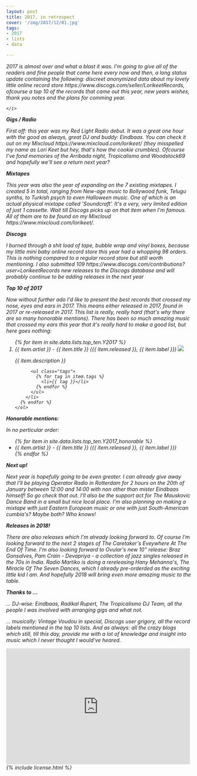 ```yaml
---
layout: post
title: 2017, in retrospect
cover: '/img/2017/12/01.jpg'
tags:
- 2017
- lists
- data

---
```


<div class='pg post'>
  <p>
    <i>
      2017 is almost over and what a blast it was. I'm going to give
      all of the readers and fine people that come here every now and
      then, a long status update containing the following:
      discreet anonymized data about my lovely little online record store
      <sr>https://www.discogs.com/seller/LorikeetRecords</sr>, ofcourse a
      top 10 of the records that came out this year, new years wishes,
      thank you notes and the plans for comming year.

    </i>
  </p>

  <strong>Gigs / Radio</strong>
  <p>
    First off: this year was my Red Light Radio debut. It was a great
    one hour with the good as always, great DJ and buddy: Eindbaas. You can check
    it out on my Mixcloud <sr>https://www.mixcloud.com/lorikeet/</sr> (they misspelled my name as Lori Keet but hey,
    that's how the cookie crumbles). Ofcourse I've fond memories of the
    Arribada night, Tropicalismo and Woodstock69 and hopefully
    we'll see a return next year?
  </p>

  <strong>Mixtapes</strong>
  <p>
    This year was also the year of expanding on the 7 existing
    mixtapes. I created 5 in total,
    ranging from New-age music to Bollywood funk, Telugu synths,
    to Turkish psych to even Halloween music.
    One of which is an actual physical mixtape called 'Soundcraft'.
    It's a very, very limited edition of just 1 cassette. Wait
    till Discogs picks up on that item when I'm famous.
    All of them are to be found on my Mixcloud <sr>https://www.mixcloud.com/lorikeet/</sr>.
  </p>

  <strong>Discogs</strong>
  <p>
    I burned through a shit load of tape, bubble wrap and
    vinyl boxes, because my little mini baby online record store
    this year had a whopping 98 orders. This is nothing compared
    to a regular record store but still worth mentioning. I also
    submitted 109 <sr>https://www.discogs.com/contributions?user=LorikeetRecords</sr> new releases to the Discogs database and will
    probably continue to be adding releases in the next year
  </p>

  <strong>Top 10 of 2017</strong>
  <p>
    Now without further ado I'd like to present the best records
    that crossed my nose, eyes and ears in 2017. This means
    either released in
    2017, found in 2017 or re-released in 2017. This list is
    really, really hard (that's why there are so many honorable
    mentions). There has been so much amazing music
    that crossed my ears this year that it's really hard
    to make a good list, but here goes nothing:
  </p>
</div>

<div class="pg post">
  <p>
    <ol>
      {% for item in site.data.lists.top_ten.Y2017 %}
        <li>
          {{ item.artist }} - {{ item.title }} ({{ item.released }}, {{ item.label }})
          <img src="{{ item.cover }}"/>
          <p>
            {{ item.description }}
          </p>

          <ul class="tags">
            {% for tag in item.tags %}
              <li>{{ tag }}</li>
            {% endfor %}
          </ul>
        </li>
      {% endfor %}
    </ol>
  </p>
</div>
<div class="pg post">
  <strong>Honorable mentions:</strong>


  <p>In no perticular order:</p>

  <ul>
    {% for item in site.data.lists.top_ten.Y2017_honorable %}
      <li>
        {{ item.artist }} - {{ item.title }} ({{ item.released }}, {{ item.label }})
      </li>
    {% endfor %}
  </ul>
</div>

<div class="pg post">
  <p>
    <strong>Next up!</strong>
  </p>

  <p>
    Next year is hopefully going to be even greater. I can already give away
    that I'll be playing Operator Radio in Rotterdam for 2 hours on the 20th
    of January between 12:00 and 14:00 with non other than mister Eindbaas himself! So go check that out. I'll also be
    the support act for The Mauskovic Dance Band in a small but nice local
    place. I'm also planning on making a mixtape with just
    Eastern European music or one with just South-American
    cumbia's? Maybe both? Who knows!
  </p>

  <strong>Releases in 2018!</strong>
  <p>
    There are also releases which I'm already looking forward to.
    Of course I'm looking forward to the next 2 stages of The
    Caretaker's Eveywhere At The End Of Time. I'm also looking
    forward to Ovular's new 10" release:
    Braz Gonsalves, Pam Crain - Devapriya - a collection of jazz
    singles released in the 70s in India. Radio Martiko is doing
    a rereleasing Hany Mehanna's, The Miracle
    Of The Seven Dances, which I already pre-orderded as the
    exciting little kid I am. And hopefully 2018 will bring
    even more amazing music to the table.
  </p>

  <strong>Thanks to ...</strong>
  <p>
    <i>
      ... DJ-wise: Eindbaas, Radikal Rupert,
      The Tropicalismo DJ Team, all the people I was
      involved with arranging gigs and what not.
    </i>
  </p>
  <p>
    <i>
      ... musically: Vintage Voudou in special,
      Discogs user grigory, all the
      record labels mentioned in the top 10 lists. And as
      always: all the crazy blogs which still, till this day,
      provide me with a lot of knowledge and insight into
      music which I never thought I would've heared.
    </i>
  </p>

  <iframe width="500" height="315" src="https://www.youtube.com/embed/u3r018Mszcc" frameborder="0" gesture="media" allow="encrypted-media" allowfullscreen></iframe>
</div>

<div class='pg post'>
  {% include license.html %}
</div>

